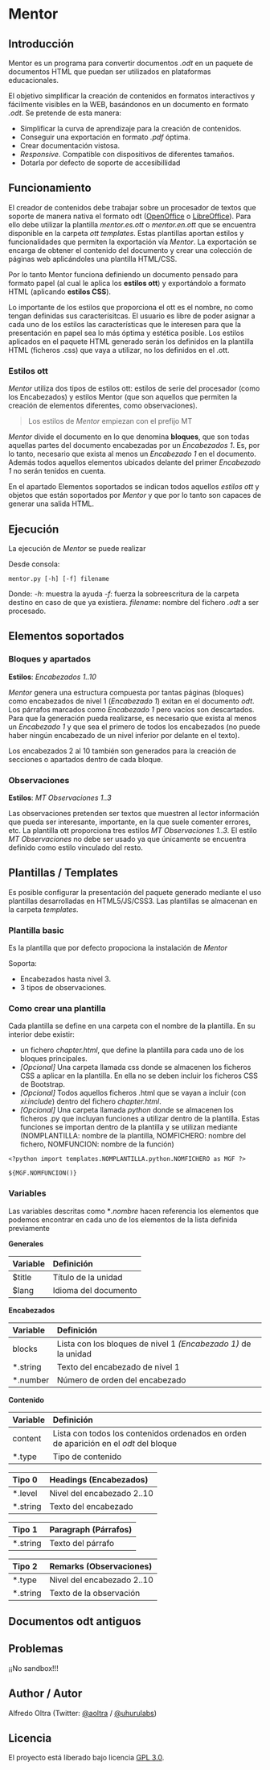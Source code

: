 
# Mentor

## Introducción

Mentor es un programa para convertir documentos *.odt* en un paquete de documentos HTML que puedan ser utilizados en plataformas educacionales. 

El objetivo simplificar la creación de contenidos en formatos interactivos y fácilmente visibles en la WEB, basándonos en un documento en formato *.odt*. Se pretende de esta manera:

* Simplificar la curva de aprendizaje para la creación de contenidos.
* Conseguir una exportación en formato *.pdf* óptima.
* Crear documentación vistosa.
* *Responsive*. Compatible con dispositivos de diferentes tamaños.
* Dotarla por defecto de soporte de accesibillidad

## Funcionamiento
 
El creador de contenidos debe trabajar sobre un procesador de textos que soporte de manera nativa el formato odt ([OpenOffice](https://www.openoffice.org/es/) o [LibreOffice](https://es.libreoffice.org/)). Para ello debe utilizar la plantilla *mentor.es.ott* o *mentor.en.ott* que se encuentra disponible en la carpeta *ott templates*. Estas plantillas aportan estilos y funcionalidades que permiten la exportación vía *Mentor*. La exportación se encarga de obtener el contenido del documento y crear una colección de páginas web aplicándoles una plantilla HTML/CSS.

Por lo tanto Mentor funciona definiendo un documento pensado para formato papel (al cual le aplica los **estilos ott**) y exportándolo a formato HTML (aplicando **estilos CSS**). 

Lo importante de los estilos que proporciona el ott es el nombre, no como tengan definidas sus caracterísitcas. El usuario es libre de poder asignar a cada uno de los estilos las características que le interesen para que la presentación en papel sea lo más óptima y estética posible. Los estilos aplicados en el paquete HTML generado serán los definidos en la plantilla HTML (ficheros .css) que vaya a utilizar, no los definidos en el .ott.

### Estilos ott

*Mentor* utiliza dos tipos de estilos ott: estilos de serie del procesador (como los Encabezados) y estilos Mentor (que son aquellos que permiten la creación de elementos diferentes, como observaciones).

> Los estilos de *Mentor* empiezan con el prefijo MT

*Mentor* divide el documento en lo que denomina **bloques**, que son todas aquellas partes del documento encabezadas por un *Encabezados 1*. Es, por lo tanto, necesario que exista al menos un *Encabezado 1* en el documento. Además todos aquellos elementos ubicados delante del primer *Encabezado 1* no serán tenidos en cuenta.

En el apartado Elementos soportados se indican todos aquellos *estilos ott* y objetos que están soportados por *Mentor* y que por lo tanto son capaces de generar una salida HTML.

## Ejecución

La ejecución de *Mentor* se puede realizar 

Desde consola:

~~~
mentor.py [-h] [-f] filename
~~~

Donde:
    *-h*: muestra la ayuda
    *-f*: fuerza la sobreescritura de la carpeta destino en caso de que ya existiera.
    *filename*: nombre del fichero *.odt* a ser procesado.

## Elementos soportados

### Bloques y apartados

**Estilos**: *Encabezados 1..10*

*Mentor* genera una estructura compuesta por tantas páginas (bloques) como encabezados de nivel 1 (*Encabezado 1*) exitan en el documento *odt*. Los párrafos marcados como *Encabezado 1* pero vacíos son descartados. Para que la generación pueda realizarse, es necesario que exista al menos un *Encabezado 1* y que sea el primero de todos los encabezados (no puede haber ningún encabezado de un nivel inferior por delante en el texto).

Los encabezados 2 al 10 también son generados para la creación de secciones o apartados dentro de cada bloque.

### Observaciones

**Estilos**: *MT Observaciones 1..3*

Las observaciones pretenden ser textos que muestren al lector información que pueda ser interesante, importante, en la que suele comenter errores, etc. La plantilla ott proporciona tres estilos *MT Observaciones 1..3*. El estilo *MT Observaciones* no debe ser usado ya que únicamente se encuentra definido como estilo vinculado del resto. 

## Plantillas / Templates

Es posible configurar la presentación del paquete generado mediante el uso plantillas desarrolladas en HTML5/JS/CSS3. Las plantillas se almacenan en la carpeta *templates*.

### Plantilla basic

Es la plantilla que por defecto propociona la instalación de *Mentor*

Soporta:

* Encabezados hasta nivel 3.
* 3 tipos de observaciones.


### Como crear una plantilla

Cada plantilla se define en una carpeta con el nombre de la plantilla. En su interior debe existir:

* un fichero *chapter.html*, que define la plantilla para cada uno de los bloques principales.
* *[Opcional]* Una carpeta llamada css donde se almacenen los ficheros CSS a aplicar en la plantilla. En ella no se deben incluir los ficheros CSS de Bootstrap.
* *[Opcional]* Todos aquellos ficheros .html que se vayan a incluir (con *xi:include*) dentro del fichero *chapter.html*.
* *[Opcional]* Una carpeta llamada *python* donde se almacenen los ficheros .py que incluyan funciones a utilizar dentro de la plantilla. Estas funciones se importan dentro de la plantilla y se utilizan mediante (NOMPLANTILLA: nombre de la plantilla, NOMFICHERO: nombre del fichero, NOMFUNCION: nombre de la función)
~~~
<?python import templates.NOMPLANTILLA.python.NOMFICHERO as MGF ?>

${MGF.NOMFUNCION()}
~~~

### Variables

Las variables descritas como **.nombre* hacen referencia los elementos que podemos encontrar en cada uno de los elementos de la lista definida previamente

**Generales**

| Variable | Definición           | 
| :------- | :------------------- | 
| $title   | Título de la unidad  |
| $lang    | Idioma del documento |

**Encabezados**

| Variable | Definición           | 
| :------- | :------------------- | 
| blocks   | Lista con los bloques de nivel 1 *(Encabezado 1)* de la unidad  | 
| *.string   | Texto del encabezado de nivel 1 | 
| *.number   | Número de orden del encabezado | 

**Contenido**

| Variable | Definición           | 
| :------- | :------------------- | 
| content  | Lista con todos los contenidos ordenados en orden de aparición en el *odt* del bloque | 
| *.type   | Tipo de contenido | 


| Tipo 0   | Headings (Encabezados)     |
| :------- | :------------------- | 
| *.level  | Nivel del encabezado 2..10 | 
| *.string | Texto del encabezado       | 


| Tipo 1   | Paragraph (Párrafos)   |
| :------- | :------------------- | 
| *.string | Texto del párrafo      | 


| Tipo 2   | Remarks (Observaciones)    |
| :------- | :------------------- | 
| *.type   | Nivel del encabezado 2..10 | 
| *.string | Texto de la observación    | 


## Documentos odt antiguos



## Problemas

¡¡No sandbox!!!

## Author / Autor

Alfredo Oltra (Twitter:  [@aoltra](https://twitter.com/aoltra) / [@uhurulabs](https://twitter.com/uhurulabs))

## Licencia
	
El proyecto está liberado bajo licencia [GPL 3.0](https://www.gnu.org/licenses/gpl-3.0-standalone.html).